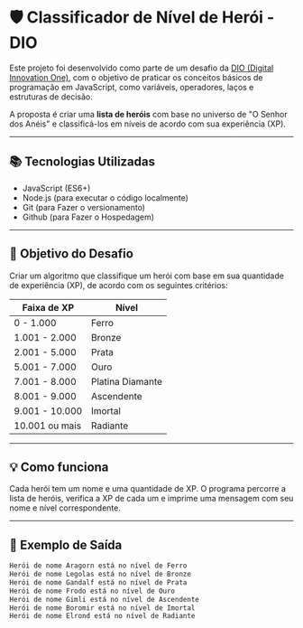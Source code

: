 # 🛡️ Classificador de Nível de Herói - DIO

Este projeto foi desenvolvido como parte de um desafio da [DIO (Digital Innovation One)](https://www.dio.me), com o objetivo de praticar os conceitos básicos de programação em JavaScript, como variáveis, operadores, laços e estruturas de decisão.

A proposta é criar uma **lista de heróis** com base no universo de "O Senhor dos Anéis" e classificá-los em níveis de acordo com sua experiência (XP).

---

## 📚 Tecnologias Utilizadas

- JavaScript (ES6+)
- Node.js (para executar o código localmente)
- Git (para Fazer o versionamento)
- Github (para Fazer o Hospedagem)

---

## 🎯 Objetivo do Desafio

Criar um algoritmo que classifique um herói com base em sua quantidade de experiência (XP), de acordo com os seguintes critérios:

| Faixa de XP        | Nível            |
|--------------------|------------------|
| 0 - 1.000          | Ferro            |
| 1.001 - 2.000      | Bronze           |
| 2.001 - 5.000      | Prata            |
| 5.001 - 7.000      | Ouro             |
| 7.001 - 8.000      | Platina Diamante |
| 8.001 - 9.000      | Ascendente       |
| 9.001 - 10.000     | Imortal          |
| 10.001 ou mais     | Radiante         |

---

## 💡 Como funciona

Cada herói tem um nome e uma quantidade de XP. O programa percorre a lista de heróis, verifica a XP de cada um e imprime uma mensagem com seu nome e nível correspondente.

---

## 📄 Exemplo de Saída

```bash
Herói de nome Aragorn está no nível de Ferro
Herói de nome Legolas está no nível de Bronze
Herói de nome Gandalf está no nível de Prata
Herói de nome Frodo está no nível de Ouro
Herói de nome Gimli está no nível de Ascendente
Herói de nome Boromir está no nível de Imortal
Herói de nome Elrond está no nível de Radiante
